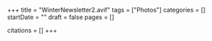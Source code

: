 +++
title = "WinterNewsletter2.avif"
tags = ["Photos"]
categories = []
startDate = ""
draft = false
pages = []

citations = []
+++
